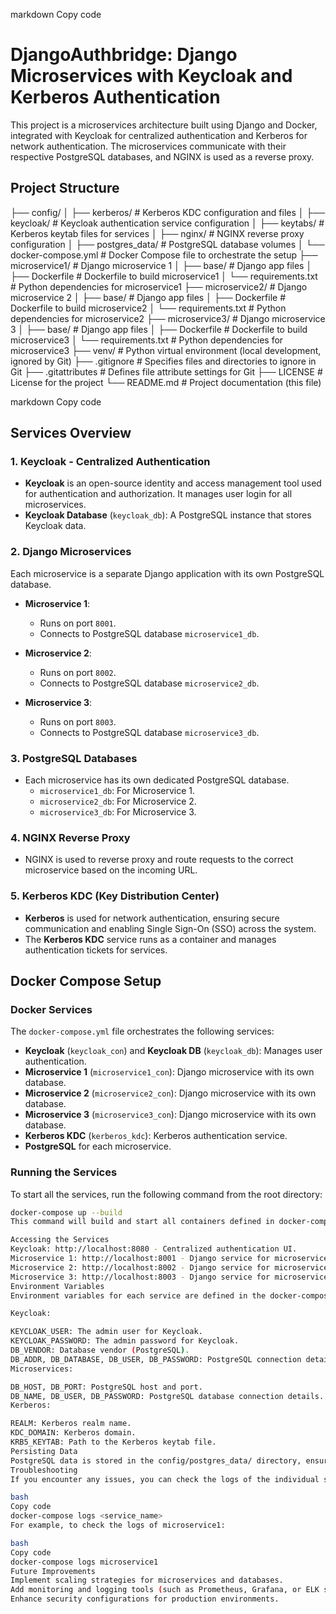markdown
Copy code
# DjangoAuthbridge: Django Microservices with Keycloak and Kerberos Authentication

This project is a microservices architecture built using Django and Docker, integrated with Keycloak for centralized authentication and Kerberos for network authentication. The microservices communicate with their respective PostgreSQL databases, and NGINX is used as a reverse proxy.

## Project Structure

├── config/ │ ├── kerberos/ # Kerberos KDC configuration and files │ ├── keycloak/ # Keycloak authentication service configuration │ ├── keytabs/ # Kerberos keytab files for services │ ├── nginx/ # NGINX reverse proxy configuration │ ├── postgres_data/ # PostgreSQL database volumes │ └── docker-compose.yml # Docker Compose file to orchestrate the setup ├── microservice1/ # Django microservice 1 │ ├── base/ # Django app files │ ├── Dockerfile # Dockerfile to build microservice1 │ └── requirements.txt # Python dependencies for microservice1 ├── microservice2/ # Django microservice 2 │ ├── base/ # Django app files │ ├── Dockerfile # Dockerfile to build microservice2 │ └── requirements.txt # Python dependencies for microservice2 ├── microservice3/ # Django microservice 3 │ ├── base/ # Django app files │ ├── Dockerfile # Dockerfile to build microservice3 │ └── requirements.txt # Python dependencies for microservice3 ├── venv/ # Python virtual environment (local development, ignored by Git) ├── .gitignore # Specifies files and directories to ignore in Git ├── .gitattributes # Defines file attribute settings for Git ├── LICENSE # License for the project └── README.md # Project documentation (this file)

markdown
Copy code

## Services Overview

### 1. **Keycloak** - Centralized Authentication
- **Keycloak** is an open-source identity and access management tool used for authentication and authorization. It manages user login for all microservices.
- **Keycloak Database** (`keycloak_db`): A PostgreSQL instance that stores Keycloak data.

### 2. **Django Microservices**
Each microservice is a separate Django application with its own PostgreSQL database.

- **Microservice 1**: 
  - Runs on port `8001`.
  - Connects to PostgreSQL database `microservice1_db`.

- **Microservice 2**:
  - Runs on port `8002`.
  - Connects to PostgreSQL database `microservice2_db`.

- **Microservice 3**:
  - Runs on port `8003`.
  - Connects to PostgreSQL database `microservice3_db`.

### 3. **PostgreSQL Databases**
- Each microservice has its own dedicated PostgreSQL database.
  - `microservice1_db`: For Microservice 1.
  - `microservice2_db`: For Microservice 2.
  - `microservice3_db`: For Microservice 3.

### 4. **NGINX Reverse Proxy**
- NGINX is used to reverse proxy and route requests to the correct microservice based on the incoming URL.

### 5. **Kerberos KDC (Key Distribution Center)**
- **Kerberos** is used for network authentication, ensuring secure communication and enabling Single Sign-On (SSO) across the system.
- The **Kerberos KDC** service runs as a container and manages authentication tickets for services.

## Docker Compose Setup

### Docker Services

The `docker-compose.yml` file orchestrates the following services:
- **Keycloak** (`keycloak_con`) and **Keycloak DB** (`keycloak_db`): Manages user authentication.
- **Microservice 1** (`microservice1_con`): Django microservice with its own database.
- **Microservice 2** (`microservice2_con`): Django microservice with its own database.
- **Microservice 3** (`microservice3_con`): Django microservice with its own database.
- **Kerberos KDC** (`kerberos_kdc`): Kerberos authentication service.
- **PostgreSQL** for each microservice.

### Running the Services

To start all the services, run the following command from the root directory:

```bash
docker-compose up --build
This command will build and start all containers defined in docker-compose.yml.

Accessing the Services
Keycloak: http://localhost:8080 - Centralized authentication UI.
Microservice 1: http://localhost:8001 - Django service for microservice1.
Microservice 2: http://localhost:8002 - Django service for microservice2.
Microservice 3: http://localhost:8003 - Django service for microservice3.
Environment Variables
Environment variables for each service are defined in the docker-compose.yml file:

Keycloak:

KEYCLOAK_USER: The admin user for Keycloak.
KEYCLOAK_PASSWORD: The admin password for Keycloak.
DB_VENDOR: Database vendor (PostgreSQL).
DB_ADDR, DB_DATABASE, DB_USER, DB_PASSWORD: PostgreSQL connection details.
Microservices:

DB_HOST, DB_PORT: PostgreSQL host and port.
DB_NAME, DB_USER, DB_PASSWORD: PostgreSQL database connection details.
Kerberos:

REALM: Kerberos realm name.
KDC_DOMAIN: Kerberos domain.
KRB5_KEYTAB: Path to the Kerberos keytab file.
Persisting Data
PostgreSQL data is stored in the config/postgres_data/ directory, ensuring that data persists even if the containers are stopped or removed.
Troubleshooting
If you encounter any issues, you can check the logs of the individual services:

bash
Copy code
docker-compose logs <service_name>
For example, to check the logs of microservice1:

bash
Copy code
docker-compose logs microservice1
Future Improvements
Implement scaling strategies for microservices and databases.
Add monitoring and logging tools (such as Prometheus, Grafana, or ELK stack).
Enhance security configurations for production environments.